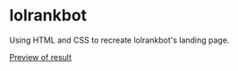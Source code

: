 # lolrankbot
Using HTML and CSS to recreate lolrankbot's landing page.

[Preview of result](https://htmlpreview.github.io/?https://github.com/digneludvig/lolrankbot/blob/main/index.html)
